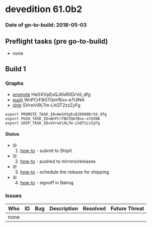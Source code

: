 # devedition 61.0b2

### Date of go-to-build: 2018-05-03

## Preflight tasks (pre go-to-build)
- none

## Build 1  

### Graphs
* [promote](https://tools.taskcluster.net/push-inspector/#/HeGXVpExQJKkR0DrVd_dfg) HeGXVpExQJKkR0DrVd_dfg
* [push](https://tools.taskcluster.net/push-inspector/#/WnPCrFBGTQmfBxx-e7UINA) WnPCrFBGTQmfBxx-e7UINA
* [ship](https://tools.taskcluster.net/push-inspector/#/SVrwVi9LTm-LhQT2zzZyFg) SVrwVi9LTm-LhQT2zzZyFg
```
export PROMOTE_TASK_ID=HeGXVpExQJKkR0DrVd_dfg
export PUSH_TASK_ID=WnPCrFBGTQmfBxx-e7UINA
export SHIP_TASK_ID=SVrwVi9LTm-LhQT2zzZyFg
```


#### Status
- [x] 1.  [how-to](https://wiki.mozilla.org/Release:Release_Automation_on_Mercurial:Starting_a_Release#Submit_to_Ship_It)  - submit to Shipit
- [x] 2.  [how-to](https://github.com/mozilla-releng/releasewarrior-2.0/blob/master/docs/release-promotion/desktop/howto.md#push-artifacts-to-releases-directory)  - pushed to mirrors/releases
- [x] 3.  [how-to](https://github.com/mozilla-releng/releasewarrior-2.0/blob/master/docs/release-promotion/desktop/howto.md#ship-the-release)  - schedule the release for shipping
- [x] 4.  [how-to](https://github.com/mozilla-releng/releasewarrior-2.0/blob/master/docs/release-promotion/desktop/howto.md#obtain-sign-offs-for-changes)  - signoff in Balrog

### Issues
| Who                 | ID               | Bug                                                                 | Description                | Resolved                | Future Threat                |
| ------------------- | ---------------- | ------------------------------------------------------------------- | -------------------------- | ----------------------- | ---------------------------- |
| none | | | | | |

